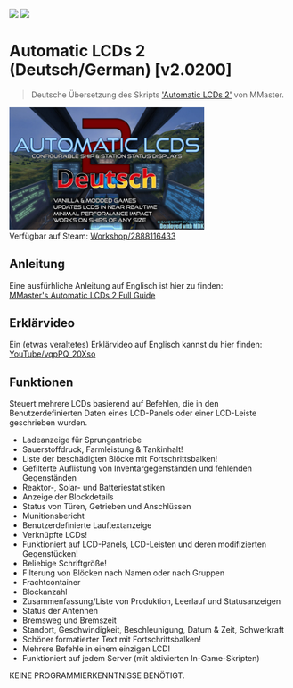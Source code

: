 ![](https://img.shields.io/badge/Version-v2.0200-informational)
[![](https://img.shields.io/badge/Steam-Workshop/2888116433-green)](https://steamcommunity.com/sharedfiles/filedetails/?id=2888116433)
# Automatic LCDs 2 (Deutsch/German) [v2.0200]
> Deutsche Übersetzung des Skripts ['Automatic LCDs 2'](https://steamcommunity.com/sharedfiles/filedetails/?id=822950976) von MMaster.

<img src="thumb.png" alt="Connector Guard" width="350px"></img>  
Verfügbar auf Steam: [Workshop/2888116433](https://steamcommunity.com/sharedfiles/filedetails/?id=2888116433)


## Anleitung
Eine ausfürhliche Anleitung auf Englisch ist hier zu finden:  
[MMaster's Automatic LCDs 2 Full Guide](https://steamcommunity.com/sharedfiles/filedetails/?id=407158161)


## Erklärvideo
Ein (etwas veraltetes) Erklärvideo auf Englisch kannst du hier finden:  
[YouTube/vqpPQ_20Xso](https://youtu.be/vqpPQ_20Xso)


## Funktionen
Steuert mehrere LCDs basierend auf Befehlen, die in den Benutzerdefinierten Daten eines LCD-Panels oder einer LCD-Leiste geschrieben wurden.
  * Ladeanzeige für Sprungantriebe
  * Sauerstoffdruck, Farmleistung & Tankinhalt!
  * Liste der beschädigten Blöcke mit Fortschrittsbalken!
  * Gefilterte Auflistung von Inventargegenständen und fehlenden Gegenständen
  * Reaktor-, Solar- und Batteriestatistiken
  * Anzeige der Blockdetails
  * Status von Türen, Getrieben und Anschlüssen
  * Munitionsbericht
  * Benutzerdefinierte Lauftextanzeige
  * Verknüpfte LCDs!
  * Funktioniert auf LCD-Panels, LCD-Leisten und deren modifizierten Gegenstücken!
  * Beliebige Schriftgröße!
  * Filterung von Blöcken nach Namen oder nach Gruppen
  * Frachtcontainer
  * Blockanzahl
  * Zusammenfassung/Liste von Produktion, Leerlauf und Statusanzeigen
  * Status der Antennen
  * Bremsweg und Bremszeit
  * Standort, Geschwindigkeit, Beschleunigung, Datum & Zeit, Schwerkraft
  * Schöner formatierter Text mit Fortschrittsbalken!
  * Mehrere Befehle in einem einzigen LCD!
  * Funktioniert auf jedem Server (mit aktivierten In-Game-Skripten)

KEINE PROGRAMMIERKENNTNISSE BENÖTIGT.
